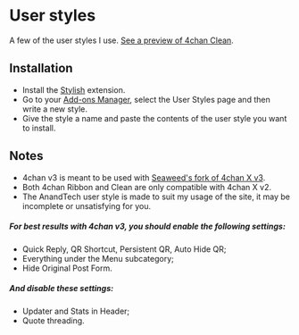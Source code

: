 # User styles
A few of the user styles I use. [See a preview of 4chan Clean](http://hdni.github.io/rice/assets/4chan_clean.png).

## Installation
* Install the [Stylish](https://addons.mozilla.org/en-US/firefox/addon/stylish/) extension.
* Go to your [Add-ons Manager](about:addons), select the User Styles page and then write a new style.
* Give the style a name and paste the contents of the user style you want to install.

## Notes
* 4chan v3 is meant to be used with [Seaweed's fork of 4chan X v3](https://github.com/seaweedchan/4chan-x).
* Both 4chan Ribbon and Clean are only compatible with 4chan X v2.
* The AnandTech user style is made to suit my usage of the site, it may be incomplete or unsatisfying for you.

##### For best results with 4chan v3, you should enable the following settings:
* Quick Reply, QR Shortcut, Persistent QR, Auto Hide QR;
* Everything under the Menu subcategory;
* Hide Original Post Form.


##### And disable these settings:
* Updater and Stats in Header;
* Quote threading.
